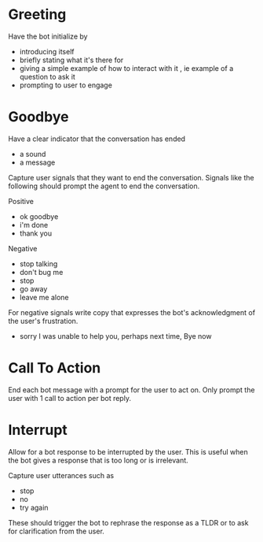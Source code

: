 # Greeting

Have the bot initialize by
- introducing itself
- briefly stating what it's there for
- giving a simple example of how to interact with it , ie example of a question to ask it
- prompting to user to engage

# Goodbye

Have a clear indicator that the conversation has ended
- a sound
- a message

Capture user signals that they want to end the conversation.
Signals like the following should prompt the agent to end the conversation.

Positive
- ok goodbye
- i'm done
- thank you

Negative
- stop talking
- don't bug me
- stop
- go away
- leave me alone

For negative signals write copy that expresses the bot's acknowledgment of the user's frustration.

- sorry I was unable to help you, perhaps next time, Bye now

# Call To Action

End each bot message with a prompt for the user to act on.
Only prompt the user with 1 call to action per bot reply.

# Interrupt

Allow for a bot response to be interrupted by the user.
This is useful when the bot gives a response that is too long or is irrelevant.

Capture user utterances such as
- stop
- no
- try again

These should trigger the bot to rephrase the response as a TLDR or to ask for clarification from the user.

